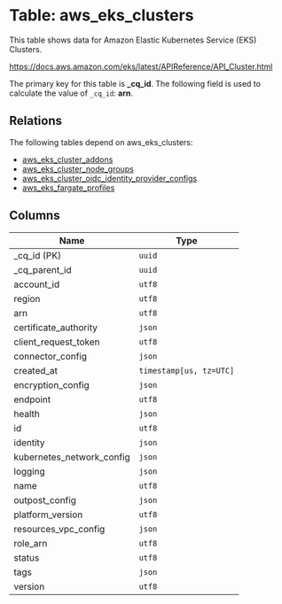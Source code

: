 # Table: aws_eks_clusters

This table shows data for Amazon Elastic Kubernetes Service (EKS) Clusters.

https://docs.aws.amazon.com/eks/latest/APIReference/API_Cluster.html

The primary key for this table is **_cq_id**.
The following field is used to calculate the value of `_cq_id`: **arn**.
## Relations

The following tables depend on aws_eks_clusters:
  - [aws_eks_cluster_addons](aws_eks_cluster_addons.md)
  - [aws_eks_cluster_node_groups](aws_eks_cluster_node_groups.md)
  - [aws_eks_cluster_oidc_identity_provider_configs](aws_eks_cluster_oidc_identity_provider_configs.md)
  - [aws_eks_fargate_profiles](aws_eks_fargate_profiles.md)

## Columns

| Name          | Type          |
| ------------- | ------------- |
|_cq_id (PK)|`uuid`|
|_cq_parent_id|`uuid`|
|account_id|`utf8`|
|region|`utf8`|
|arn|`utf8`|
|certificate_authority|`json`|
|client_request_token|`utf8`|
|connector_config|`json`|
|created_at|`timestamp[us, tz=UTC]`|
|encryption_config|`json`|
|endpoint|`utf8`|
|health|`json`|
|id|`utf8`|
|identity|`json`|
|kubernetes_network_config|`json`|
|logging|`json`|
|name|`utf8`|
|outpost_config|`json`|
|platform_version|`utf8`|
|resources_vpc_config|`json`|
|role_arn|`utf8`|
|status|`utf8`|
|tags|`json`|
|version|`utf8`|